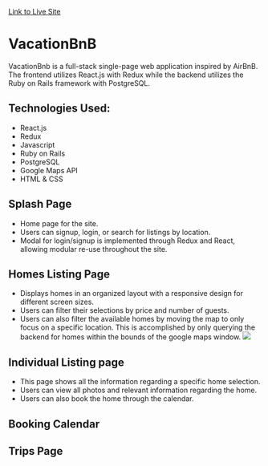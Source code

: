 [Link to Live Site](https://vacationbnb.herokuapp.com/#/)

# VacationBnB

VacationBnb is a full-stack single-page web application inspired by AirBnB. The frontend utilizes React.js with Redux while the backend utilizes the Ruby on Rails framework with PostgreSQL.

## Technologies Used:
* React.js
* Redux
* Javascript
* Ruby on Rails
* PostgreSQL
* Google Maps API
* HTML & CSS

## Splash Page
* Home page for the site.
* Users can signup, login, or search for listings by location.
* Modal for login/signup is implemented through Redux and React, allowing modular re-use throughout the site.



## Homes Listing Page
* Displays homes in an organized layout with a responsive design for different screen sizes.
* Users can filter their selections by price and number of guests.
* Users can also filter the available homes by moving the map to only focus on a specific location. This is accomplished by only querying the backend for homes within the bounds of the google maps window.
![](./readme_gifs/VBB_filters.gif)

## Individual Listing page
* This page shows all the information regarding a specific home selection.
* Users can view all photos and relevant information regarding the home.
* Users can also book the home through the calendar.


## Booking Calendar


## Trips Page


##
